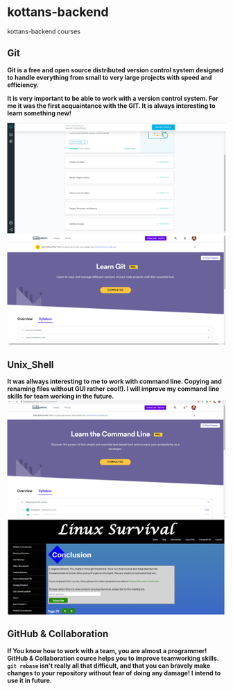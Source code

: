 # kottans-backend
kottans-backend courses
## Git
**Git is a free and open source distributed version control system designed to handle everything from small to very large projects with speed and efficiency.**

**It is very important to be able to work with a version control system. For me it was the first acquaintance with the GIT. It is always interesting to learn something new!**

![git_basics](task_git/Git_basics.jpg) 
![git_pro](task_git/git_pro.jpg)

## Unix_Shell
**It was allways interesting to me to work with command line. Copying and renaming files without GUI rather cool!). I will improve my command line skills for team working in the future.**
![Unix_Shell](task_unix_shell/command_line.jpg)
![Unix_Shell](task_unix_shell/linux_survival.jpg)

## GitHub & Collaboration
**If You know how to work with a team, you are almost a programmer! GitHub & Collaboration cource helps you to improve teamworking skills.
`git rebase` isn't really all that difficult, and that you can bravely make changes to your repository without fear of doing any damage!
I intend to use it in future.**
